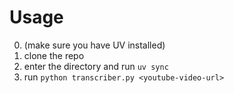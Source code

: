 # Usage

0. (make sure you have UV installed)
1. clone the repo
2. enter the directory and run `uv sync`
3. run `python transcriber.py <youtube-video-url>`